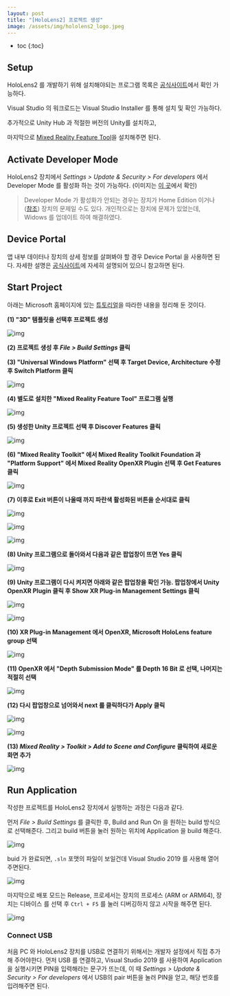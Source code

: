 ```yaml
---
layout: post
title: "[HoloLens2] 프로젝트 생성"
image: /assets/img/hololens2_logo.jpeg
---
```


* toc
{:toc}


## Setup

HoloLens2 를 개발하기 위해 설치해야되는 프로그램 목록은 [공식사이트](https://docs.microsoft.com/ko-kr/windows/mixed-reality/develop/install-the-tools)에서 확인 가능하다.

Visual Studio 의 워크로드는 Visual Studio Installer 를 통해 설치 및 확인 가능하다.

추가적으로 Unity Hub 과 적절한 버전의 Unity를 설치하고,

마지막으로 [Mixed Reality Feature Tool](https://docs.microsoft.com/ko-kr/windows/mixed-reality/develop/unity/welcome-to-mr-feature-tool)을 설치해주면 된다.

## Activate Developer Mode

HoloLens2 장치에서 *Settings > Update & Security > For developers* 에서 Developer Mode 를 활성화 하는 것이 가능하다. (이미지는 [이 곳](https://docs.microsoft.com/en-us/windows/mixed-reality/develop/advanced-concepts/using-the-windows-device-portal)에서 확인)

> Developer Mode 가 활성화가 안되는 경우는 장치가 Home Edition 이거나 ([참조](https://docs.microsoft.com/en-us/windows/mixed-reality/develop/advanced-concepts/using-the-windows-device-portal)) 장치의 문제일 수도 있다. 개인적으로는 장치에 문제가 있었는데, Widows 를 업데이트 하여 해결하였다.

## Device Portal

앱 내부 데이터나 장치의 상세 정보를 살펴봐야 할 경우 Device Portal 을 사용하면 된다. 자세한 설명은 [공식사이트](https://docs.microsoft.com/ko-kr/windows/mixed-reality/develop/advanced-concepts/using-the-windows-device-portal)에 자세히 설명되어 있으니 참고하면 된다.

## Start Project

아래는 Microsoft 홈페이지에 있는 [튜토리얼](https://docs.microsoft.com/ko-kr/learn/paths/beginner-hololens-2-tutorials/)을 따라한 내용을 정리해 둔 것이다.

**(1) "3D" 템플릿을 선택후 프로젝트 생성**

![img](/assets/img/Hololens2_start_project/01.png)

**(2) 프로젝트 생성 후 *File > Build Settings* 클릭**

**(3) "Universal Windows Platform" 선택 후 Target Device, Architecture 수정 후 Switch Platform 클릭**

![img](/assets/img/Hololens2_start_project/02.png)

**(4) 별도로 설치한 "Mixed Reality Feature Tool" 프로그램 실행**

![img](/assets/img/Hololens2_start_project/03.png)

**(5) 생성한 Unity 프로젝트 선택 후 Discover Features 클릭**

![img](/assets/img/Hololens2_start_project/04.png)

**(6) "Mixed Reality Toolkit" 에서 Mixed Reality Toolkit Foundation 과 "Platform Support" 에서 Mixed Reality OpenXR Plugin 선택 후 Get Features 클릭**

![img](/assets/img/Hololens2_start_project/05.png)

**(7) 이후로 Exit 버튼이 나올때 까지 파란색 활성화된 버튼을 순서대로 클릭**

![img](/assets/img/Hololens2_start_project/06.png)

![img](/assets/img/Hololens2_start_project/07.png)

![img](/assets/img/Hololens2_start_project/08.png)

**(8) Unity 프로그램으로 돌아와서 다음과 같은 팝업창이 뜨면 Yes 클릭**

![img](/assets/img/Hololens2_start_project/09.png)

**(9) Unity 프로그램이 다시 켜지면 아래와 같은 팝업창을 확인 가능. 팝업창에서 Unity OpenXR Plugin 클릭 후 Show XR Plug-in Management Settings 클릭**

![img](/assets/img/Hololens2_start_project/10.png)

![img](/assets/img/Hololens2_start_project/11.png)

**(10) XR Plug-in Management 에서 OpenXR, Microsoft HoloLens feature group 선택**

![img](/assets/img/Hololens2_start_project/12.png)

**(11) OpenXR 에서 "Depth Submission Mode" 를 Depth 16 Bit 로 선택, 나머지는 적절히 선택**

![img](/assets/img/Hololens2_start_project/13.png)

**(12) 다시 팝업창으로 넘어와서 next 를 클릭하다가 Apply 클릭**

![img](/assets/img/Hololens2_start_project/14.png)

![img](/assets/img/Hololens2_start_project/15.png)

**(13) *Mixed Reality > Toolkit > Add to Scene and Configure* 클릭하여 새로운 화면 추가**

![img](/assets/img/Hololens2_start_project/16.png)

## Run Application

작성한 프로젝트를 HoloLens2 장치에서 실행하는 과정은 다음과 같다.

먼저 *File > Build Settings* 를 클릭한 후, Build and Run On 을 원하는 build 방식으로 선택해준다. 그리고 build 버튼을 눌러 원하는 위치에 Application 을 build 해준다.

![img](/assets/img/Hololens2_start_project/17.png)

buid 가 완료되면, `.sln` 포맷의 파일이 보일건데 Visual Studio 2019 를 사용해 열어주면된다.

![img](/assets/img/Hololens2_start_project/18.png)

마지막으로 배포 모드는 Release, 프로세서는 장치의 프로세스 (ARM or ARM64), 장치는 디바이스 를 선택 후 `Ctrl + F5` 를 눌러 디버깅하지 않고 시작을 해주면 된다.

![img](/assets/img/Hololens2_start_project/19.png)

###  Connect USB

처음 PC 와 HoloLens2 장치를 USB로 연결하기 위해서는 개발자 설정에서 직접 추가해 주어야한다. 먼저 USB 를 연결하고, Visual Studio 2019 를 사용하여 Application 을 실행시키면 PIN을 입력해라는 문구가 뜨는데, 이 때 *Settings > Update & Security > For developers* 에서 USB의 pair 버튼을 눌러 PIN을 얻고, 해당 번호를 입려해주면 된다. 

